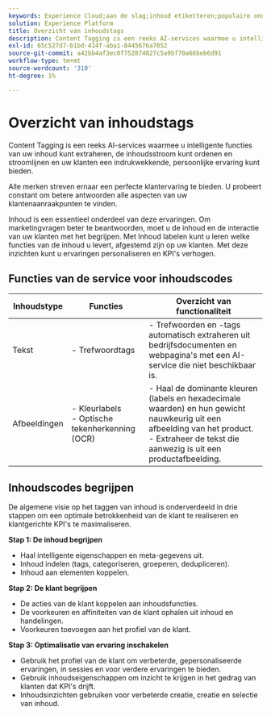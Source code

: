 ```yaml
---
keywords: Experience Cloud;aan de slag;inhoud etiketteren;populaire onderwerpen;De Intelligente Diensten
solution: Experience Platform
title: Overzicht van inhoudstags
description: Content Tagging is een reeks AI-services waarmee u intelligente functies van uw inhoud kunt extraheren, de inhoudsstroom kunt ordenen, stroomlijnen en uw klanten meer effectieve, persoonlijke ervaringen kunt bieden.
exl-id: 65c527d7-b1bd-414f-aba1-8445676a7052
source-git-commit: a42bb4af3ec0f752874827c5a9bf70a66beb6d91
workflow-type: tm+mt
source-wordcount: '319'
ht-degree: 1%

---
```


# Overzicht van inhoudstags

Content Tagging is een reeks AI-services waarmee u intelligente functies van uw inhoud kunt extraheren, de inhoudsstroom kunt ordenen en stroomlijnen en uw klanten een indrukwekkende, persoonlijke ervaring kunt bieden.

Alle merken streven ernaar een perfecte klantervaring te bieden. U probeert constant om betere antwoorden alle aspecten van uw klantenaanraakpunten te vinden.

Inhoud is een essentieel onderdeel van deze ervaringen. Om marketingvragen beter te beantwoorden, moet u de inhoud en de interactie van uw klanten met het begrijpen. Met Inhoud labelen kunt u leren welke functies van de inhoud u levert, afgestemd zijn op uw klanten. Met deze inzichten kunt u ervaringen personaliseren en KPI&#39;s verhogen.

## Functies van de service voor inhoudscodes

| Inhoudstype | Functies | Overzicht van functionaliteit |
| --- | --- | --- |
| Tekst | - Trefwoordtags <br> | - Trefwoorden en -tags automatisch extraheren uit bedrijfsdocumenten en webpagina&#39;s met een AI-service die niet beschikbaar is. <br> |
| Afbeeldingen | - Kleurlabels <br> - Optische tekenherkenning (OCR) | - Haal de dominante kleuren (labels en hexadecimale waarden) en hun gewicht nauwkeurig uit een afbeelding van het product. <br> - Extraheer de tekst die aanwezig is uit een productafbeelding. |

## Inhoudscodes begrijpen

De algemene visie op het taggen van inhoud is onderverdeeld in drie stappen om een optimale betrokkenheid van de klant te realiseren en klantgerichte KPI&#39;s te maximaliseren.

**Stap 1: De inhoud begrijpen**
- Haal intelligente eigenschappen en meta-gegevens uit.
- Inhoud indelen (tags, categoriseren, groeperen, dedupliceren).
- Inhoud aan elementen koppelen.

**Stap 2: De klant begrijpen**
- De acties van de klant koppelen aan inhoudsfuncties.
- De voorkeuren en affiniteiten van de klant ophalen uit inhoud en handelingen.
- Voorkeuren toevoegen aan het profiel van de klant.

**Stap 3: Optimalisatie van ervaring inschakelen**
- Gebruik het profiel van de klant om verbeterde, gepersonaliseerde ervaringen, in sessies en voor verdere ervaringen te bieden.
- Gebruik inhoudseigenschappen om inzicht te krijgen in het gedrag van klanten dat KPI&#39;s drijft.
- Inhoudsinzichten gebruiken voor verbeterde creatie, creatie en selectie van inhoud.

